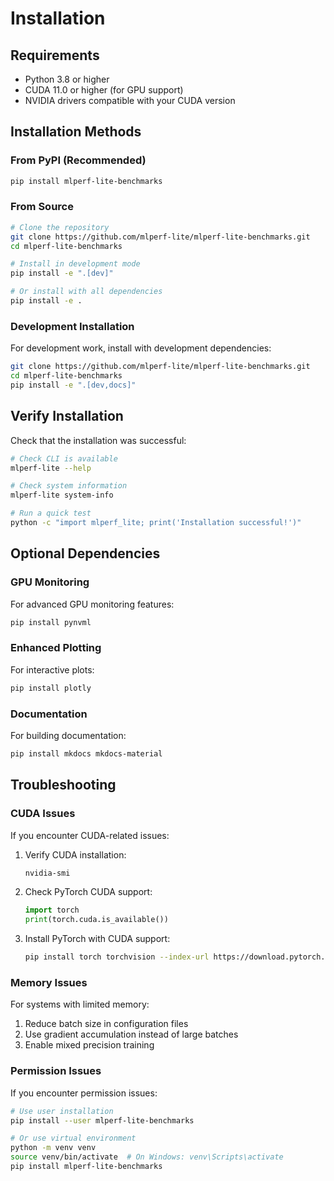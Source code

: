 # Installation

## Requirements

- Python 3.8 or higher
- CUDA 11.0 or higher (for GPU support)
- NVIDIA drivers compatible with your CUDA version

## Installation Methods

### From PyPI (Recommended)

```bash
pip install mlperf-lite-benchmarks
```

### From Source

```bash
# Clone the repository
git clone https://github.com/mlperf-lite/mlperf-lite-benchmarks.git
cd mlperf-lite-benchmarks

# Install in development mode
pip install -e ".[dev]"

# Or install with all dependencies
pip install -e .
```

### Development Installation

For development work, install with development dependencies:

```bash
git clone https://github.com/mlperf-lite/mlperf-lite-benchmarks.git
cd mlperf-lite-benchmarks
pip install -e ".[dev,docs]"
```

## Verify Installation

Check that the installation was successful:

```bash
# Check CLI is available
mlperf-lite --help

# Check system information
mlperf-lite system-info

# Run a quick test
python -c "import mlperf_lite; print('Installation successful!')"
```

## Optional Dependencies

### GPU Monitoring

For advanced GPU monitoring features:

```bash
pip install pynvml
```

### Enhanced Plotting

For interactive plots:

```bash
pip install plotly
```

### Documentation

For building documentation:

```bash
pip install mkdocs mkdocs-material
```

## Troubleshooting

### CUDA Issues

If you encounter CUDA-related issues:

1. Verify CUDA installation:
   ```bash
   nvidia-smi
   ```

2. Check PyTorch CUDA support:
   ```python
   import torch
   print(torch.cuda.is_available())
   ```

3. Install PyTorch with CUDA support:
   ```bash
   pip install torch torchvision --index-url https://download.pytorch.org/whl/cu118
   ```

### Memory Issues

For systems with limited memory:

1. Reduce batch size in configuration files
2. Use gradient accumulation instead of large batches
3. Enable mixed precision training

### Permission Issues

If you encounter permission issues:

```bash
# Use user installation
pip install --user mlperf-lite-benchmarks

# Or use virtual environment
python -m venv venv
source venv/bin/activate  # On Windows: venv\Scripts\activate
pip install mlperf-lite-benchmarks
```
